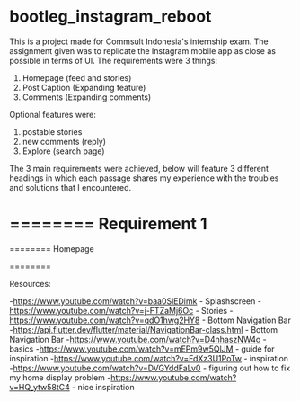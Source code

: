 # bootleg_instagram_reboot

This is a project made for Commsult Indonesia's internship exam. The assignment given was to replicate the Instagram mobile app as close as possible in terms of UI. The requirements were 3 things:

1. Homepage (feed and stories)
2. Post Caption (Expanding feature)
3. Comments (Expanding comments)

Optional features were:

1. postable stories
2. new comments (reply)
3. Explore (search page)

The 3 main requirements were achieved, below will feature 3 different headings in which each passage shares my experience with the troubles and solutions that I encountered.


========
Requirement 1
========
========
Homepage



========




Resources:

-https://www.youtube.com/watch?v=baa0SlEDimk - Splashscreen
-https://www.youtube.com/watch?v=j-FTZaMj6Oc - Stories
-https://www.youtube.com/watch?v=qdO1hwg2HY8 - Bottom Navigation Bar
-https://api.flutter.dev/flutter/material/NavigationBar-class.html - Bottom Navigation Bar
-https://www.youtube.com/watch?v=D4nhaszNW4o - basics
-https://www.youtube.com/watch?v=mEPm9w5QlJM - guide for inspiration
-https://www.youtube.com/watch?v=FdXz3U1PoTw - inspiration
-https://www.youtube.com/watch?v=DVGYddFaLv0 - figuring out how to fix my home display problem
-https://www.youtube.com/watch?v=HQ_ytw58tC4 - nice inspiration
